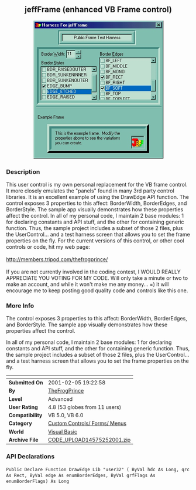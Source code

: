 ﻿<div align="center">

## jeffFrame \(enhanced VB Frame control\)

<img src="PIC2001252233464009.jpg">
</div>

### Description

This user control is my own personal replacement for the VB frame control. It more closely emulates the "panels" found in many 3rd party control libraries. It is an excellent example of using the DrawEdge API function. The control exposes 3 properties to this affect: BorderWidth, BorderEdges, and BorderStyle. The sample app visually demonstrates how these properties affect the control. In all of my personal code, I maintain 2 base modules: 1 for declaring constants and API stuff, and the other for containing generic function. Thus, the sample project includes a subset of those 2 files, plus the UserControl... and a test harness screen that allows you to set the frame properties on the fly. For the current versions of this control, or other cool controls or code, hit my web page:                                                                                                          http://members.tripod.com/thefrogprince/                                                                                                          If you are not currently involved in the coding contest, I WOULD REALLY APPRECIATE YOU VOTING FOR MY CODE. Will only take a minute or two to make an account, and while it won't make me any money... =) it will encourage me to keep posting good quality code and controls like this one.
 
### More Info
 
The control exposes 3 properties to this affect: BorderWidth, BorderEdges, and BorderStyle. The sample app visually demonstrates how these properties affect the control.

In all of my personal code, I maintain 2 base modules: 1 for declaring constants and API stuff, and the other for containing generic function. Thus, the sample project includes a subset of those 2 files, plus the UserControl... and a test harness screen that allows you to set the frame properties on the fly.


<span>             |<span>
---                |---
**Submitted On**   |2001-02-05 19:22:58
**By**             |[TheFrogPrince](https://github.com/Planet-Source-Code/PSCIndex/blob/master/ByAuthor/thefrogprince.md)
**Level**          |Advanced
**User Rating**    |4.8 (53 globes from 11 users)
**Compatibility**  |VB 5\.0, VB 6\.0
**Category**       |[Custom Controls/ Forms/  Menus](https://github.com/Planet-Source-Code/PSCIndex/blob/master/ByCategory/custom-controls-forms-menus__1-4.md)
**World**          |[Visual Basic](https://github.com/Planet-Source-Code/PSCIndex/blob/master/ByWorld/visual-basic.md)
**Archive File**   |[CODE\_UPLOAD14575252001\.zip](https://github.com/Planet-Source-Code/thefrogprince-jeffframe-enhanced-vb-frame-control__1-15048/archive/master.zip)

### API Declarations

```
Public Declare Function DrawEdge Lib "user32" ( ByVal hdc As Long, qrc As Rect, ByVal edge As enumBorderEdges, ByVal grfFlags As enumBorderFlags) As Long
```





